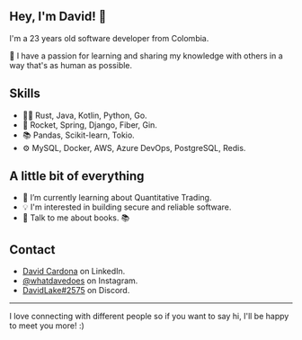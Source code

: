 ## Hey, I'm David! 👋   
I'm a 23 years old software developer from Colombia.

👥 I have a passion for learning and sharing my knowledge with others in a way that's as human as possible.

## Skills
- 👨‍💻 Rust, Java, Kotlin, Python, Go.
- 🧩 Rocket, Spring, Django, Fiber, Gin.
- 📚 Pandas, Scikit-learn, Tokio.
- ⚙️ MySQL, Docker, AWS, Azure DevOps, PostgreSQL, Redis.

## A little bit of everything
- 🌱 I’m currently learning about Quantitative Trading.
- 💡 I'm interested in building secure and reliable software.
- 💬 Talk to me about books. 📚

## Contact
- [David Cardona](https://www.linkedin.com/in/davidlaket/) on LinkedIn.
- [@whatdavedoes](https://www.instagram.com/inventive.talent/) on Instagram.
- [DavidLake#2575](http://discordapp.com/users/717398015656198294/) on Discord.

---

I love connecting with different people so if you want to say hi, I'll be happy to meet you more! :)
